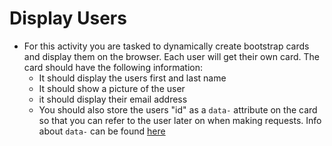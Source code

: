 # Display Users

* For this activity you are tasked to dynamically create bootstrap cards and display them on the browser. Each user will get their own card. The card should have the following information:
    - It should display the users first and last name
    - It should show a picture of the user
    - it should display their email address
    - You should also store the users "id" as a `data-` attribute on the card so that you can refer to the user later on when making requests. Info about `data-` can be found [here](https://www.w3schools.com/TAGS/att_data-.asp)